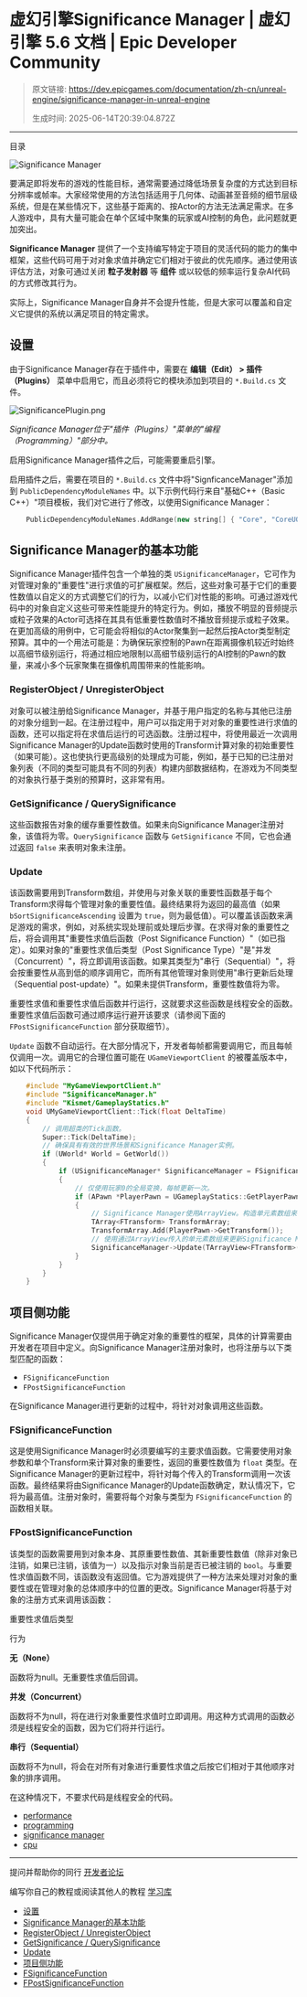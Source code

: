 # 虚幻引擎Significance Manager | 虚幻引擎 5.6 文档 | Epic Developer Community

> 原文链接: https://dev.epicgames.com/documentation/zh-cn/unreal-engine/significance-manager-in-unreal-engine
> 
> 生成时间: 2025-06-14T20:39:04.872Z

---

目录

![Significance Manager](https://dev.epicgames.com/community/api/documentation/image/a8ab38ca-fced-40e0-a6ae-81c4d3211301?resizing_type=fill&width=1920&height=335)

要满足即将发布的游戏的性能目标，通常需要通过降低场景复杂度的方式达到目标分辨率或帧率。大家经常使用的方法包括适用于几何体、动画甚至音频的细节层级系统，但是在某些情况下，这些基于距离的、按Actor的方法无法满足需求。在多人游戏中，具有大量可能会在单个区域中聚集的玩家或AI控制的角色，此问题就更加突出。

**Significance Manager** 提供了一个支持编写特定于项目的灵活代码的能力的集中框架，这些代码可用于对对象求值并确定它们相对于彼此的优先顺序。通过使用该评估方法，对象可通过关闭 **粒子发射器** 等 **组件** 或以较低的频率运行复杂AI代码的方式修改其行为。

实际上，Significance Manager自身并不会提升性能，但是大家可以覆盖和自定义它提供的系统以满足项目的特定需求。

## 设置

由于Significance Manager存在于插件中，需要在 **编辑（Edit） > 插件（Plugins）** 菜单中启用它，而且必须将它的模块添加到项目的 `*.Build.cs` 文件。

![](https://d1iv7db44yhgxn.cloudfront.net/documentation/images/1484a8d3-5d04-40cb-9782-a68f6a2a8fa0/significanceplugin.png "SignificancePlugin.png")

*Significance Manager位于"插件（Plugins）"菜单的"编程（Programming）"部分中。*

启用Significance Manager插件之后，可能需要重启引擎。

启用插件之后，需要在项目的 `*.Build.cs` 文件中将"SignficanceManager"添加到 `PublicDependencyModuleNames` 中。以下示例代码行来自"基础C++（Basic C++）"项目模板，我们对它进行了修改，以使用Significance Manager：

```cpp
	PublicDependencyModuleNames.AddRange(new string[] { "Core", "CoreUObject", "Engine", "InputCore", "SignificanceManager" });
```

## Significance Manager的基本功能

Significance Manager插件包含一个单独的类 `USignificanceManager`，它可作为对管理对象的"重要性"进行求值的可扩展框架。然后，这些对象可基于它们的重要性数值以自定义的方式调整它们的行为，以减小它们对性能的影响。可通过游戏代码中的对象自定义这些可带来性能提升的特定行为。例如，播放不明显的音频提示或粒子效果的Actor可选择在其具有低重要性数值时不播放音频提示或粒子效果。在更加高级的用例中，它可能会将相似的Actor聚集到一起然后按Actor类型制定预算。其中的一个用法可能是：为确保玩家控制的Pawn在距离摄像机较近时始终以高细节级别运行，将通过相应地限制以高细节级别运行的AI控制的Pawn的数量，来减小多个玩家聚集在摄像机周围带来的性能影响。

### RegisterObject / UnregisterObject

对象可以被注册给Significance Manager，并基于用户指定的名称与其他已注册的对象分组到一起。在注册过程中，用户可以指定用于对对象的重要性进行求值的函数，还可以指定将在求值后运行的可选函数。注册过程中，将使用最近一次调用Significance Manager的Update函数时使用的Transform计算对象的初始重要性（如果可能）。这也使执行更高级别的处理成为可能，例如，基于已知的已注册对象列表（不同的类型可能具有不同的列表）构建内部数据结构，在游戏为不同类型的对象执行基于类别的预算时，这非常有用。

### GetSignificance / QuerySignificance

这些函数报告对象的缓存重要性数值。如果未向Significance Manager注册对象，该值将为零。`QuerySignificance` 函数与 `GetSignificance` 不同，它也会通过返回 `false` 来表明对象未注册。

### Update

该函数需要用到Transform数组，并使用与对象关联的重要性函数基于每个Transform求得每个管理对象的重要性值。最终结果将为返回的最高值（如果 `bSortSignificanceAscending` 设置为 `true`，则为最低值）。可以覆盖该函数来满足游戏的需求，例如，对系统实现处理前或处理后步骤。在求得对象的重要性之后，将会调用其"重要性求值后函数（Post Significance Function）"（如已指定）。如果对象的"重要性求值后类型（Post Significance Type）"是"并发（Concurrent）"，将立即调用该函数。如果其类型为"串行（Sequential）"，将会按重要性从高到低的顺序调用它，而所有其他管理对象则使用"串行更新后处理（Sequential post-update）"。如果未提供Transform，重要性数值将为零。

重要性求值和重要性求值后函数并行运行，这就要求这些函数是线程安全的函数。重要性求值后函数可通过顺序运行避开该要求（请参阅下面的 `FPostSignificanceFunction` 部分获取细节）。

`Update` 函数不自动运行。在大部分情况下，开发者每帧都需要调用它，而且每帧仅调用一次。调用它的合理位置可能在 `UGameViewportClient` 的被覆盖版本中，如以下代码所示：

```cpp
	#include "MyGameViewportClient.h"
	#include "SignificanceManager.h"
	#include "Kismet/GameplayStatics.h"
	void UMyGameViewportClient::Tick(float DeltaTime)
	{
		// 调用超类的Tick函数。
		Super::Tick(DeltaTime);
		// 确保具有有效的世界场景和Significance Manager实例。
		if (UWorld* World = GetWorld())
		{
			if (USignificanceManager* SignificanceManager = FSignificanceManagerModule::Get(World))
			{
				// 仅使用玩家0的全局变换，每帧更新一次。
				if (APawn *PlayerPawn = UGameplayStatics::GetPlayerPawn(World, 0))
				{
					// Significance Manager使用ArrayView。构造单元素数组来容纳Transform。
					TArray<FTransform> TransformArray;
					TransformArray.Add(PlayerPawn->GetTransform());
					// 使用通过ArrayView传入的单元素数组来更新Significance Manager。
					SignificanceManager->Update(TArrayView<FTransform>(TransformArray));
				}
			}
		}
	}

```

## 项目侧功能

Significance Manager仅提供用于确定对象的重要性的框架，具体的计算需要由开发者在项目中定义。向Significance Manager注册对象时，也将注册与以下类型匹配的函数：

-   `FSignificanceFunction`
-   `FPostSignificanceFunction`

在Significance Manager进行更新的过程中，将针对对象调用这些函数。

### FSignificanceFunction

这是使用Significance Manager时必须要编写的主要求值函数。它需要使用对象参数和单个Transform来计算对象的重要性，返回的重要性数值为 `float` 类型。在Significance Manager的更新过程中，将针对每个传入的Transform调用一次该函数。最终结果将由Significance Manager的Update函数确定，默认情况下，它将为最高值。注册对象时，需要将每个对象与类型为 `FSignificanceFunction` 的函数相关联。

### FPostSignificanceFunction

该类型的函数需要用到对象本身、其原重要性数值、其新重要性数值（除非对象已注销，如果已注销，该值为一）以及指示对象当前是否已被注销的 `bool`。与重要性求值函数不同，该函数没有返回值。它为游戏提供了一种方法来处理对对象的重要性或在管理对象的总体顺序中的位置的更改。Significance Manager将基于对象的注册方式来调用该函数：

重要性求值后类型

行为

**无（None）**

函数将为null。无重要性求值后回调。

**并发（Concurrent）**

函数将不为null，将在进行对象重要性求值时立即调用。用这种方式调用的函数必须是线程安全的函数，因为它们将并行运行。

**串行（Sequential）**

函数将不为null，将会在对所有对象进行重要性求值之后按它们相对于其他顺序对象的排序调用。

在这种情况下，不要求代码是线程安全的代码。

-   [performance](https://dev.epicgames.com/community/search?query=performance)
-   [programming](https://dev.epicgames.com/community/search?query=programming)
-   [significance manager](https://dev.epicgames.com/community/search?query=significance%20manager)
-   [cpu](https://dev.epicgames.com/community/search?query=cpu)

* * *

提问并帮助你的同行 [开发者论坛](https://forums.unrealengine.com/categories?tag=unreal-engine)

编写你自己的教程或阅读其他人的教程 [学习库](https://dev.epicgames.com/community/unreal-engine/learning)

-   [设置](/documentation/zh-cn/unreal-engine/significance-manager-in-unreal-engine#%E8%AE%BE%E7%BD%AE)
-   [Significance Manager的基本功能](/documentation/zh-cn/unreal-engine/significance-manager-in-unreal-engine#significancemanager%E7%9A%84%E5%9F%BA%E6%9C%AC%E5%8A%9F%E8%83%BD)
-   [RegisterObject / UnregisterObject](/documentation/zh-cn/unreal-engine/significance-manager-in-unreal-engine#registerobject/unregisterobject)
-   [GetSignificance / QuerySignificance](/documentation/zh-cn/unreal-engine/significance-manager-in-unreal-engine#getsignificance/querysignificance)
-   [Update](/documentation/zh-cn/unreal-engine/significance-manager-in-unreal-engine#update)
-   [项目侧功能](/documentation/zh-cn/unreal-engine/significance-manager-in-unreal-engine#%E9%A1%B9%E7%9B%AE%E4%BE%A7%E5%8A%9F%E8%83%BD)
-   [FSignificanceFunction](/documentation/zh-cn/unreal-engine/significance-manager-in-unreal-engine#fsignificancefunction)
-   [FPostSignificanceFunction](/documentation/zh-cn/unreal-engine/significance-manager-in-unreal-engine#fpostsignificancefunction)